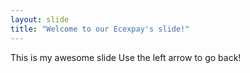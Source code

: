 ```yaml
---
layout: slide
title: "Welcome to our Ecexpay's slide!"
---
```

This is my awesome slide
Use the left arrow to go back!
